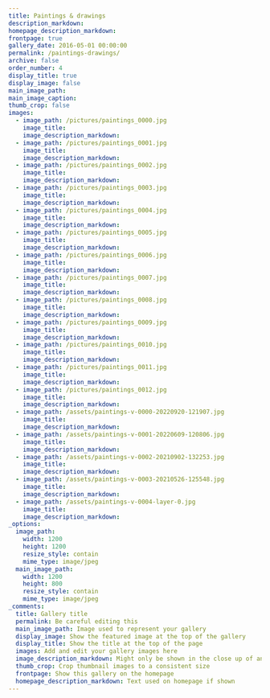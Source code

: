 ```yaml
---
title: Paintings & drawings
description_markdown:
homepage_description_markdown:
frontpage: true
gallery_date: 2016-05-01 00:00:00
permalink: /paintings-drawings/
archive: false
order_number: 4
display_title: true
display_image: false
main_image_path:
main_image_caption:
thumb_crop: false
images:
  - image_path: /pictures/paintings_0000.jpg
    image_title:
    image_description_markdown:
  - image_path: /pictures/paintings_0001.jpg
    image_title:
    image_description_markdown:
  - image_path: /pictures/paintings_0002.jpg
    image_title:
    image_description_markdown:
  - image_path: /pictures/paintings_0003.jpg
    image_title:
    image_description_markdown:
  - image_path: /pictures/paintings_0004.jpg
    image_title:
    image_description_markdown:
  - image_path: /pictures/paintings_0005.jpg
    image_title:
    image_description_markdown:
  - image_path: /pictures/paintings_0006.jpg
    image_title:
    image_description_markdown:
  - image_path: /pictures/paintings_0007.jpg
    image_title:
    image_description_markdown:
  - image_path: /pictures/paintings_0008.jpg
    image_title:
    image_description_markdown:
  - image_path: /pictures/paintings_0009.jpg
    image_title:
    image_description_markdown:
  - image_path: /pictures/paintings_0010.jpg
    image_title:
    image_description_markdown:
  - image_path: /pictures/paintings_0011.jpg
    image_title:
    image_description_markdown:
  - image_path: /pictures/paintings_0012.jpg
    image_title:
    image_description_markdown:
  - image_path: /assets/paintings-v-0000-20220920-121907.jpg
    image_title:
    image_description_markdown:
  - image_path: /assets/paintings-v-0001-20220609-120806.jpg
    image_title:
    image_description_markdown:
  - image_path: /assets/paintings-v-0002-20210902-132253.jpg
    image_title:
    image_description_markdown:
  - image_path: /assets/paintings-v-0003-20210526-125548.jpg
    image_title:
    image_description_markdown:
  - image_path: /assets/paintings-v-0004-layer-0.jpg
    image_title:
    image_description_markdown:
_options:
  image_path:
    width: 1200
    height: 1200
    resize_style: contain
    mime_type: image/jpeg
  main_image_path:
    width: 1200
    height: 800
    resize_style: contain
    mime_type: image/jpeg
_comments:
  title: Gallery title
  permalink: Be careful editing this
  main_image_path: Image used to represent your gallery
  display_image: Show the featured image at the top of the gallery
  display_title: Show the title at the top of the page
  images: Add and edit your gallery images here
  image_description_markdown: Might only be shown in the close up of an image
  thumb_crop: Crop thumbnail images to a consistent size
  frontpage: Show this gallery on the homepage
  homepage_description_markdown: Text used on homepage if shown
---
```

